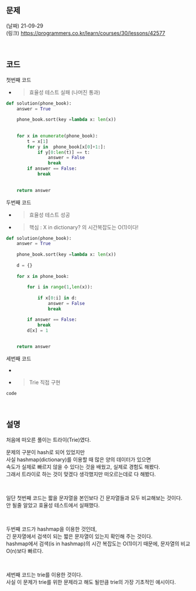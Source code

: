 ## 문제 

(날짜) 21-09-29  
(링크) https://programmers.co.kr/learn/courses/30/lessons/42577

<br>


## 코드 

첫번째 코드
- > 효율성 테스트 실패 (나머진 통과)
```py
def solution(phone_book):
    answer = True
    
    phone_book.sort(key =lambda x: len(x))
    
    
    for x in enumerate(phone_book):
        t = x[1]
        for y in  phone_book[x[0]+1:]:
            if y[0:len(t)] == t:
                answer = False
                break
        if answer == False: 
            break
    
    
    return answer
```

두번째 코드
- > 효율성 테스트 성공
- > 핵심 : X in dictionary?  의 시간복잡도는 O(1)이다!
```py
def solution(phone_book):
    answer = True
    
    phone_book.sort(key =lambda x: len(x))
    
    d = {}
    
    for x in phone_book:
        
        for i in range(1,len(x)):
            
            if x[0:i] in d:
                answer = False
                break

        if answer == False:
            break
        d[x] = 1
        
    
    return answer

```

세번째 코드
- > 
- > Trie 직접 구현
```py
code 
```


<br>


## 설명
처음에 떠오른 풀이는 트라이(Trie)였다.  

문제의 구분이 hash로 되어 있었지만  
사실 hashmap(dictionary)를 이용할 때 많은 양의 데이터가 있으면  
속도가 실제로 빠르지 않을 수 있다는 것을 배웠고, 실제로 경험도 해봤다.  
그래서 트라이로 하는 것이 맞겠다 생각했지만 떠오르는데로 다 해봤다.  

<br>

일단 첫번째 코드는 짧을 문자열을 본인보다 긴 문자열들과 모두 비교해보는 것이다.  
안 될줄 알았고 효율성 테스트에서 실패했다.  

<br>

두번째 코드가 hashmap을 이용한 것인데,  
긴 문자열에서 검색이 되는 짧은 문자열이 있는지 확인해 주는 것이다.  
hashmap에서 검색(is in hashmap)의 시간 복잡도는 O(1)이기 때문에, 문자열의 비교 O(n)보다 빠르다.   


<br>

세번째 코드는 trie를 이용한 것이다.  
사실 이 문제가 trie를 위한 문제라고 해도 될만큼 trie의 가장 기초적인 예시이다.











